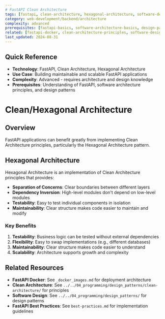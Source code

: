 ```yaml
---
# FastAPI Clean Architecture
tags: [fastapi, clean-architecture, hexagonal-architecture, software-design, best-practices]
category: web-development/backend/architecture
complexity: advanced
prerequisites: [fastapi-basics, software-architecture-basics, design-patterns]
related: [fastapi-docker, clean-architecture-principles, software-design-patterns]
last_updated: 2024-08-31
---
```


## Quick Reference
- **Technology**: FastAPI, Clean Architecture, Hexagonal Architecture
- **Use Case**: Building maintainable and scalable FastAPI applications
- **Complexity**: Advanced - requires architecture and design knowledge
- **Prerequisites**: Understanding of FastAPI, software architecture principles, and design patterns

# Clean/Hexagonal Architecture

## Overview

FastAPI applications can benefit greatly from implementing Clean Architecture principles, particularly the Hexagonal Architecture pattern.

## Hexagonal Architecture

Hexagonal Architecture is an implementation of Clean Architecture principles that provides:

- **Separation of Concerns**: Clear boundaries between different layers
- **Dependency Inversion**: High-level modules don't depend on low-level modules
- **Testability**: Easy to test individual components in isolation
- **Maintainability**: Clear structure makes code easier to maintain and modify

### Key Benefits

1. **Testability**: Business logic can be tested without external dependencies
2. **Flexibility**: Easy to swap implementations (e.g., different databases)
3. **Maintainability**: Clear structure makes code easier to understand
4. **Scalability**: Architecture supports growth and complexity

## Related Resources

- **FastAPI Docker**: See `_docker_images.md` for deployment architecture
- **Clean Architecture**: See `../../04_programming/design_patterns/clean-architecture/` for principles
- **Software Design**: See `../../04_programming/design_patterns/` for design patterns
- **FastAPI Best Practices**: See `best-practices.md` for implementation guidelines
